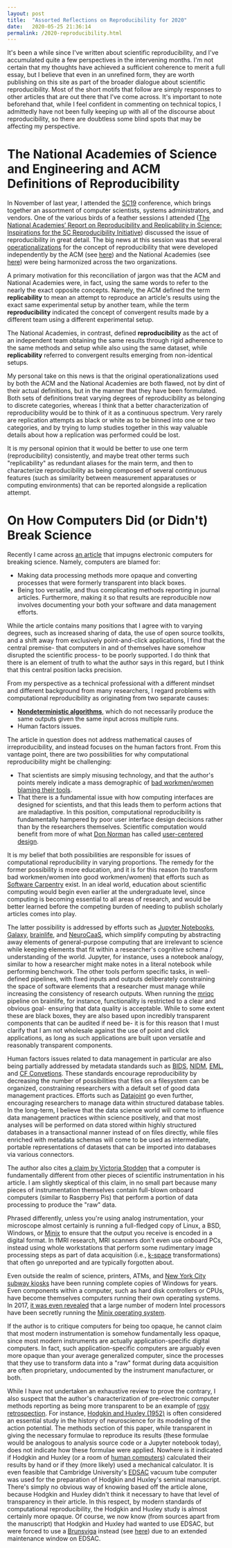 ```yaml
---
layout: post
title:  "Assorted Reflections on Reproducibility for 2020"
date:   2020-05-25 21:36:14
permalink: /2020-reproducibility.html
---
```


It's been a while since I've written about scientific reproducibility, and I've accumulated quite a few perspectives in the intervening months.  I'm not certain that my thoughts have achieved a sufficient coherence to merit a full essay, but I believe that even in an unrefined form, they are worth publishing on this site as part of the broader dialogue about scientific reproducibility.  Most of the short motifs that follow are simply responses to other articles that are out there that I've come across.  It's important to note beforehand that, while I feel confident in commenting on technical topics, I admittedly have not been fully keeping up with all of the discourse about reproducibility, so there are doubtless some blind spots that may be affecting my perspective.

# The National Academies of Science and Engineering and ACM Definitions of Reproducibility

In November of last year, I attended the [SC19](https://sc19.supercomputing.org/) conference, which brings together an assortment of computer scientists, systems administrators, and vendors.  One of the various birds of a feather sessions I attended ([The National Academies’ Report on Reproducibility and Replicability in Science: Inspirations for the SC Reproducibility Initiative](https://sc19.supercomputing.org/session/?sess=sess293)) discussed the issue of reproducibility in great detail.  The big news at this session was that several [operationalizations](https://en.wikipedia.org/wiki/Operationalization) for the concept of reproducibility that were developed independently by the ACM (see [here](https://www.acm.org/publications/policies/artifact-review-badging)) and the National Academies (see [here](https://doi.org/c5jp)) were being harmonized across the two organizations.

A primary motivation for this reconciliation of jargon was that the ACM and National Academies were, in fact, using the same words to refer to the nearly the exact opposite concepts.  Namely, the ACM defined the term **replicability** to mean an attempt to reproduce an article's results using the exact same experimental setup by another team, while the term **reproducibility** indicated the concept of convergent results made by a different team using a different experimental setup.  

The National Academies, in contrast, defined **reproducibility** as the act of an independent team obtaining the same results through rigid adherence to the same methods and setup while also using the same dataset, while **replicability** referred to convergent results emerging from non-identical setups.

My personal take on this news is that the original operationalizations used by both the ACM and the National Academies are both flawed, not by dint of their actual definitions, but in the manner that they have been formulated.  Both sets of definitions treat varying degrees of reproducibility as belonging to discrete categories, whereas I think that a better characterization of reproducibility would be to think of it as a continuous spectrum.  Very rarely are replication attempts as black or white as to be binned into one or two categories, and by trying to lump studies together in this way valuable details about how a replication was performed could be lost.

It is my personal opinion that it would be better to use one term (reproducibility) consistently, and maybe treat other terms such "replicability" as redundant aliases for the main term, and then to characterize reproducibility as being composed of several continuous features (such as similarity between measurement apparatuses or computing environments) that can be reported alongside a replication attempt.

# On How Computers Did (or Didn't) Break Science

Recently I came across [an article](https://theconversation.com/how-computers-broke-science-and-what-we-can-do-to-fix-it-49938) that impugns electronic computers for breaking science.  Namely, computers are blamed for:

 * Making data processing methods more opaque and converting processes that were formerly transparent into black boxes.
 * Being too versatile, and thus complicating methods reporting in journal articles.  Furthermore, making it so that results are reproducible now involves documenting your both your software and data management efforts.

While the article contains many positions that I agree with to varying degrees, such as increased sharing of data, the use of open source toolkits, and a shift away from exclusively point-and-click applications, I find that the central premise- that computers in and of themselves have somehow disrupted the scientific process- to be poorly supported.  I do think that there is an element of truth to what the author says in this regard, but I think that this central position lacks precision.

From my perspective as a technical professional with a different mindset and different background from many researchers, I regard problems with computational reproducibility as originating from two separate causes:

 * **[Nondeterministic algorithms](https://en.wikipedia.org/wiki/Nondeterministic_algorithm)**, which do not necessarily produce the same outputs given the same input across multiple runs.
 * Human factors issues.

The article in question does not address mathematical causes of irreproducibility, and instead focuses on the human factors front.  From this vantage point, there are two possibilities for why computational reproducibility might be challenging:

 * That scientists are simply misusing technology, and that the author's points merely indicate a mass demographic of [bad workmen/women blaming their tools](https://en.wiktionary.org/wiki/a_bad_workman_always_blames_his_tools).
 * That there is a fundamental issue with how computing interfaces are designed for scientists, and that this leads them to perform actions that are maladaptive.  In this position, computational reproducibility is fundamentally hampered by poor user interface design decisions rather than by the researchers themselves.  Scientific computation would benefit from more of what [Don Norman](https://en.wikipedia.org/wiki/Don_Norman) has called [user-centered design](https://en.wikipedia.org/wiki/User-centered_design).

It is my belief that both possibilities are responsible for issues of computational reproducibility in varying proportions.  The remedy for the former possibility is more education, and it is for this reason (to transform bad workmen/women into good workmen/women) that efforts such as [Software Carpentry](https://software-carpentry.org/) exist.  In an ideal world, education about scientific computing would begin even earlier at the undergraduate level, since computing is becoming essential to all areas of research, and would be better learned before the competing burden of needing to publish scholarly articles comes into play.

The latter possibility is addressed by efforts such as [Jupyter Notebooks](https://jupyter.org/), [Galaxy](https://usegalaxy.org/), [brainlife](https://brainlife.io/), and [NeuroCaaS](http://www.neurocaas.org/), which simplify computing by abstracting away elements of general-purpose computing that are irrelevant to science while keeping elements that fit within a researcher's cognitive schema / understanding of the world.  Jupyter, for instance, uses a notebook analogy, similar to how a researcher might make notes in a literal notebook while performing benchwork.  The other tools perform specific tasks, in well-defined pipelines, with fixed inputs and outputs deliberately constraining the space of software elements that a researcher must manage while increasing the consistency of research outputs.  When running the [mriqc](https://mriqc.readthedocs.io/en/stable/) pipeline on brainlife, for instance, functionality is restricted to a clear and obvious goal- ensuring that data quality is acceptable.  While to some extent these are black boxes, they are also based upon incredibly transparent components that can be audited if need be- it is for this reason that I must clarify that I am not wholesale against the use of point and click applications, as long as such applications are built upon versatile and reasonably transparent components.

Human factors issues related to data management in particular are also being partially addressed by metadata standards such as [BIDS](https://bids.neuroimaging.io/), [NIDM](http://nidm.nidash.org/), [EML](https://eml.ecoinformatics.org/), and [CF Convetions](http://cfconventions.org/).  These standards encourage reproducibility by decreasing the number of possibilities that files on a filesystem can be organized, constraining researchers with a default set of good data management practices.  Efforts such as [Datajoint](https://datajoint.io/) go even further, encouraging researchers to manage data within structured database tables.  In the long-term, I believe that the data science world will come to influence data management practices within science positively, and that most analyses will be performed on data stored within highly structured databases in a transactional manner instead of on files directly, while files enriched with metadata schemas will come to be used as intermediate, portable representations of datasets that can be imported into databases via various connectors.

The author also cites [a claim by Victoria Stodden](https://www.edge.org/annual-question/2014/response/25340) that a computer is fundamentally different from other pieces of scientific instrumentation in his article.  I am slightly skeptical of this claim, in no small part because many pieces of instrumentation themselves contain full-blown onboard computers (similar to Raspberry Pis) that perform a portion of data processing to produce the "raw" data.  

Phrased differently, unless you're using analog instrumentation, your microscope almost certainly is running a full-fledged copy of Linux, a BSD, Windows, or [Minix](https://www.minix3.org/) to ensure that the output you receive is encoded in a digital format.  In fMRI research, MRI scanners don't even use onboard PCs, instead using whole workstations that perform some rudimentary image processing steps as part of data acquisition (i.e., [k-space](https://en.wikipedia.org/wiki/K-space_(magnetic_resonance_imaging)) transformations) that often go unreported and are typically forgotten about.

Even outside the realm of science, printers, ATMs, and [New York City subway kiosks](https://i.imgur.com/8qsaf.jpg) have been running complete copies of Windows for years.  Even components within a computer, such as hard disk controllers or CPUs, have become themselves computers running their own operating systems.  In 2017, [it was even revealed](https://www.zdnet.com/article/minix-intels-hidden-in-chip-operating-system/) that a large number of modern Intel processors have been secretly running the [Minix operating system](https://www.minix3.org/).

If the author is to critique computers for being too opaque, he cannot claim that most modern instrumentation is somehow fundamentally less opaque, since most modern instruments are actually application-specific digital computers.  In fact, such application-specific computers are arguably even more opaque than your average generalized computer, since the processes that they use to transform data into a "raw" format during data acquisition are often proprietary, undocumented by the instrument manufacturer, or both.

While I have not undertaken an exhaustive review to prove the contrary, I also suspect that the author's characterization of pre-electronic computer methods reporting as being more transparent to be an example of [rosy retrospection](https://en.wikipedia.org/wiki/Rosy_retrospection).  For instance, [Hodgkin and Huxley (1952)](https://www.ncbi.nlm.nih.gov/pmc/articles/PMC1392413/) is often considered an essential study in the history of neuroscience for its modeling of the action potential.  The methods section of this paper, while transparent in giving the necessary formulae to reproduce its results (these formulae would be analogous to analysis source code or a Jupyter notebook today), does not indicate how these formulae were applied.  Nowhere is it indicated if Hodgkin and Huxley (or a room of [human computers](https://en.wikipedia.org/wiki/Computer_(job_description))) calculated their results by hand or if they (more likely) used a mechanical calculator.  It is even feasible that Cambridge University's [EDSAC](https://en.wikipedia.org/wiki/EDSAC) vacuum tube computer was used for the preparation of Hodgkin and Huxley's seminal manuscript.  There's simply no obvious way of knowing based off the article alone, because Hodgkin and Huxley didn't think it necessary to have that level of transparency in their article.  In this respect, by modern standards of computational reproducibility, the Hodgkin and Huxley study is almost certainly more opaque.  Of course, we now know (from sources apart from the manuscript) that Hodgkin and Huxley had wanted to use EDSAC, but were forced to use a [Brunsviga](https://en.wikipedia.org/wiki/Odhner_Arithmometer) instead (see [here](https://www.ncbi.nlm.nih.gov/pmc/articles/PMC3424716/)) due to an extended maintenance window on EDSAC.
